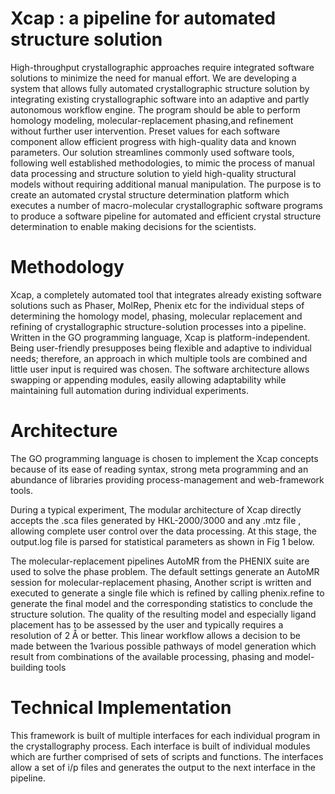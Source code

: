 # Xcap : a pipeline for automated structure solution
High-throughput crystallographic approaches require integrated software solutions to minimize the need for manual effort. We are developing a system that allows fully automated crystallographic structure solution by integrating existing crystallographic software into an adaptive and partly autonomous workflow engine. The program should be able to perform homology modeling, molecular-replacement phasing,and refinement without further user intervention. Preset values for each software component allow efficient progress with high-quality data and known parameters. Our solution streamlines commonly used software tools, following well established methodologies, to mimic the process of manual data processing and structure solution to yield high-quality structural models without requiring additional manual manipulation. 
The purpose is to create an automated crystal structure determination platform which executes a number of macro-molecular crystallographic software programs to produce a software pipeline for automated and efficient crystal structure determination to enable making decisions for the scientists.

# Methodology
Xcap, a completely automated tool that integrates already existing software solutions such as Phaser, MolRep, Phenix etc for the individual steps of determining the homology model, phasing, molecular replacement and  refining of crystallo­graphic structure-solution processes into a pipeline.
Written in the GO programming language, Xcap is platform-independent. Being user-friendly presupposes being flexible and adaptive to individual needs; therefore, an approach in which multiple tools are combined and little user input is required was chosen. The software architecture allows swapping or appending modules, easily allowing adaptability while maintaining full automation during individual experiments.

# Architecture 
The GO programming language is chosen to implement the Xcap concepts because of its ease of reading syntax, strong meta programming and an abundance of libraries providing process-management and web-framework tools.

During a typical experiment, The modular architecture of Xcap  directly accepts the .sca files generated by HKL-2000/3000 and any .mtz file , allowing complete user control over the data processing. At this stage, the output.log file is parsed for statistical parameters as shown in Fig 1 below.

The molecular-replacement pipelines AutoMR from the PHENIX suite are used to solve the phase problem. 
The default settings generate an AutoMR session for molecular-replacement phasing,
Another script is written and executed to generate a single file which is refined by calling phenix.refine to generate the final model and the corresponding statistics to conclude the structure solution. The quality of the resulting model and especially ligand placement has to be assessed by the user and typically requires a resolution of 2 Å or better. This linear workflow allows a decision to be made between the 1various possible pathways of model generation which result from combinations of the available processing, phasing and model-building tools 

# Technical Implementation
This framework is built of multiple interfaces for each individual program in the crystallography process. Each interface is built of individual modules which are further comprised of sets of scripts and functions. The interfaces allow a set of i/p files and generates the output to the next interface in the pipeline.
 
